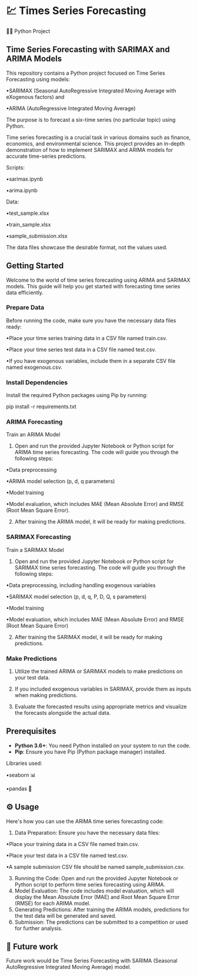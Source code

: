 # 💹 Times Series Forecasting

👨‍💻 Python Project

## Time Series Forecasting with SARIMAX and ARIMA Models

This repository contains a Python project focused on Time Series Forecasting using models:

•SARIMAX (Seasonal AutoRegressive Integrated Moving Average with eXogenous factors) and

•ARIMA (AutoRegressive Integrated Moving Average) 

The purpose is to forecast a six-time series (no particular topic) using Python.

Time series forecasting is a crucial task in various domains such as finance, economics, and environmental science. 
This project provides an in-depth demonstration of how to implement SARIMAX and ARIMA models for accurate time-series predictions.

Scripts:

•sarimax.ipynb

•arima.ipynb

Data:

•test_sample.xlsx

•train_sample.xlsx

•sample_submission.xlsx

The data files showcase the desirable format, not the values used.

## Getting Started
Welcome to the world of time series forecasting using ARIMA and SARIMAX models. 
This guide will help you get started with forecasting time series data efficiently.

### Prepare Data
Before running the code, make sure you have the necessary data files ready:

•Place your time series training data in a CSV file named train.csv.

•Place your time series test data in a CSV file named test.csv.

•If you have exogenous variables, include them in a separate CSV file named exogenous.csv.

### Install Dependencies

Install the required Python packages using Pip by running:

pip install -r requirements.txt

### ARIMA Forecasting

Train an ARIMA Model
1. Open and run the provided Jupyter Notebook or Python script for ARIMA time series forecasting. The code will guide you through the following steps:

•Data preprocessing

•ARIMA model selection (p, d, q parameters)

•Model training

•Model evaluation, which includes MAE (Mean Absolute Error) and RMSE (Root Mean Square Error).

2. After training the ARIMA model, it will be ready for making predictions.

### SARIMAX Forecasting

Train a SARIMAX Model
1. Open and run the provided Jupyter Notebook or Python script for SARIMAX time series forecasting. The code will guide you through the following steps:

•Data preprocessing, including handling exogenous variables

•SARIMAX model selection (p, d, q, P, D, Q, s parameters)

•Model training

•Model evaluation, which includes MAE (Mean Absolute Error) and RMSE (Root Mean Square Error)

2. After training the SARIMAX model, it will be ready for making predictions.

### Make Predictions
1. Utilize the trained ARIMA or SARIMAX models to make predictions on your test data.

2. If you included exogenous variables in SARIMAX, provide them as inputs when making predictions.

3. Evaluate the forecasted results using appropriate metrics and visualize the forecasts alongside the actual data.


## Prerequisites
- **Python 3.6+**: You need Python installed on your system to run the code.
- **Pip**: Ensure you have Pip (Python package manager) installed.

Libraries used:

•seaborn 📊

•pandas 🐼

## ⚙️ Usage
Here's how you can use the ARIMA time series forecasting code:

1. Data Preparation: Ensure you have the necessary data files:
   
•Place your training data in a CSV file named train.csv.

•Place your test data in a CSV file named test.csv.

•A sample submission CSV file should be named sample_submission.csv.

3. Running the Code: Open and run the provided Jupyter Notebook or Python script to perform time series forecasting using ARIMA.
4. Model Evaluation: The code includes model evaluation, which will display the Mean Absolute Error (MAE) and Root Mean Square Error (RMSE) for each ARIMA model.
5. Generating Predictions: After training the ARIMA models, predictions for the test data will be generated and saved.
6. Submission: The predictions can be submitted to a competition or used for further analysis.

## 🔮 Future work
Future work would be Time Series Forecasting with SARIMA (Seasonal AutoRegressive Integrated Moving Average) model.
